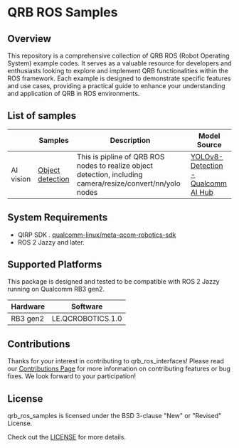 # QRB ROS Samples

## Overview

This repository is a comprehensive collection of QRB ROS (Robot Operating System) example codes. It serves as a valuable resource for developers and enthusiasts looking to explore and implement QRB functionalities within the ROS framework. Each example is designed to demonstrate specific features and use cases, providing a practical guide to enhance your understanding and application of QRB in ROS environments.

## List of samples

|           | Samples                                                | Description                                                  | Model Source                                                 |
| --------- | ------------------------------------------------------ | ------------------------------------------------------------ | ------------------------------------------------------------ |
| AI vision | [Object detection](ai_vision/sample_object_detection/) | This is pipline of QRB ROS nodes to realize object detection, including camera/resize/convert/nn/yolo nodes | [YOLOv8-Detection - Qualcomm AI Hub](https://aihub.qualcomm.com/models/yolov8_det?searchTerm=yolo&domain=Computer+Vision) |

## System Requirements

- QIRP SDK . [qualcomm-linux/meta-qcom-robotics-sdk](https://github.com/qualcomm-linux/meta-qcom-robotics-sdk)
- ROS 2 Jazzy and later.

## Supported Platforms

This package is designed and tested to be compatible with ROS 2 Jazzy running on Qualcomm RB3 gen2.

| Hardware                        | Software                |
| ------------------------------- | ----------------------- |
| RB3 gen2                        | LE.QCROBOTICS.1.0       |

## Contributions

Thanks for your interest in contributing to qrb_ros_interfaces! Please read our [Contributions Page](CONTRIBUTING.md) for more information on contributing features or bug fixes. We look forward to your participation!

## License

qrb_ros_samples is licensed under the BSD 3-clause "New" or "Revised" License.

Check out the [LICENSE](LICENSE) for more details.
